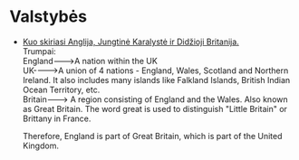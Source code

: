 # Valstybės

* [Kuo skiriasi Anglija, Jungtinė Karalystė ir Didžioji Britanija.](https://lh5.googleusercontent.com/XpMoFNiBnD6bPxg88zZtK677jdwdUbdsEDR-HKsZKVR9jOrZLiwCNh75MKXk7SFGhDtWdyy6rx7TDvhb9UqeWAMua6EP94r8yr-GPNX3=s606)  
  Trumpai:   
  England---&gt;A nation within the UK   
  UK----&gt;A union of 4 nations - England, Wales, Scotland and Northern Ireland. It also includes many islands like Falkland Islands, British Indian Ocean Territory, etc.   
  Britain---&gt; A region consisting of England and the Wales. Also known as Great Britain. The word great is used to distinguish "Little Britain" or Brittany in France.

  Therefore, England is part of Great Britain, which is part of the United Kingdom.


